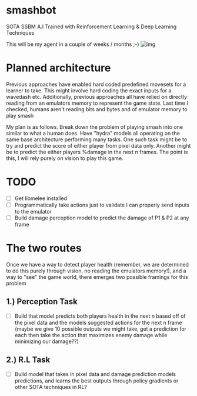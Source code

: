 # smashbot

SOTA SSBM A.I Trained with Reinforcement Learning &amp; Deep Learning Techniques

This will be my agent in a couple of weeks / months ;-) 
![img](https://github.com/Andrew-Pynch/smashbot/blob/master/visualizations/source.gif?raw=true)

# Planned architecture
Previous approaches have enabled hard coded predefined movesets for a learner to
take. This might involve hard coding the exact inputs for a wavedash etc. Additionally, previous approaches all have relied on directly reading from an
emulators memory to represent the game state. Last time I checked, humans aren't 
reading bits and bytes and of emulator memory to play smash

My plan is as follows. Break down the problem of playing smash into one similar to what a human does. Have "hydra" models all operating on the same base architecture 
performing many tasks. One such task might be to try and predict the score of either player from pixel data only. Another might be to predict the either players %damage 
in the next n frames. The point is this, I will rely purely on vision to play this 
game. 

# TODO

* [ ] Get libmelee installed
* [ ] Programmatically take actions just to validate I can properly send inputs
to the emulator
* [ ] Build damage perception model to predict the damage of P1 & P2 at any frame

# The two routes
Once we have a way to detect player health 
(remember, we are determined to do this purely through vision, no reading the emulators memory!), and a way to "see" the game world, there emerges two possible framings for this problem

## 1.) Perception Task
* [ ] Build that model predicts both players health in the next n based off of the pixel
data and the models suggested actions for the next n frame (maybe we give 10 possible
outputs we might take, get a prediction for each then take the action that maximizes 
enemy damage while minimizing our damage??)

## 2.) R.L Task
* [ ] Build model that takes in pixel data and damage prediction models predictions, 
and learns the best outputs through policy gradients or other SOTA techniques in RL?



